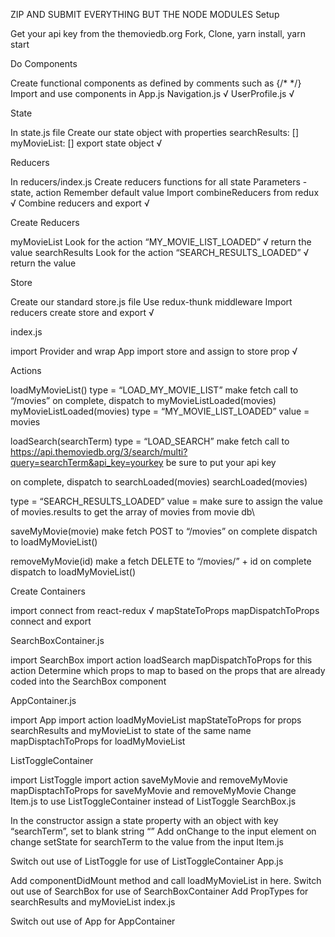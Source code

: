 ZIP AND SUBMIT EVERYTHING BUT THE NODE MODULES
Setup

Get your api key from the themoviedb.org
Fork, Clone, yarn install, yarn start

Do Components

Create functional components as defined by comments such as {/* */}
Import and use components in App.js
Navigation.js √
UserProfile.js √

State

In state.js file
Create our state object with properties
searchResults: []
myMovieList: []
export state object √


Reducers

In reducers/index.js
Create reducers functions for all state
Parameters - state, action
Remember default value
Import combineReducers from redux √
Combine reducers and export √


Create Reducers

myMovieList
Look for the action “MY_MOVIE_LIST_LOADED” √
return the value
searchResults
Look for the action “SEARCH_RESULTS_LOADED” √
return the value

Store

Create our standard store.js file
Use redux-thunk middleware
Import reducers
create store and export √

index.js

import Provider and wrap App
import store and assign to store prop √


Actions

loadMyMovieList()
type = “LOAD_MY_MOVIE_LIST”
make fetch call to “/movies”
on complete, dispatch to myMovieListLoaded(movies)
myMovieListLoaded(movies)
type = “MY_MOVIE_LIST_LOADED”
value = movies

loadSearch(searchTerm)
type = “LOAD_SEARCH”
make fetch call to https://api.themoviedb.org/3/search/multi?query=searchTerm&api_key=yourkey
be sure to put your api key

on complete, dispatch to searchLoaded(movies)
searchLoaded(movies)

type = “SEARCH_RESULTS_LOADED”
value = make sure to assign the value of movies.results to get the array of movies from movie db\



saveMyMovie(movie)
make fetch POST to “/movies”
on complete dispatch to loadMyMovieList()

removeMyMovie(id)
make a fetch DELETE to “/movies/” + id
on complete dispatch to loadMyMovieList()

Create Containers

import connect from react-redux √
mapStateToProps
mapDispatchToProps
connect and export

SearchBoxContainer.js

import SearchBox
import action loadSearch
mapDispatchToProps for this action
Determine which props to map to based on the props that are already coded into the SearchBox component

AppContainer.js

import App
import action loadMyMovieList
mapStateToProps for props searchResults and myMovieList to state of the same name
mapDisptachToProps for loadMyMovieList

ListToggleContainer

import ListToggle
import action saveMyMovie and removeMyMovie
mapDisptachToProps for saveMyMovie and removeMyMovie
Change Item.js to use ListToggleContainer instead of ListToggle
SearchBox.js

In the constructor assign a state property with an object with key “searchTerm”, set to blank string “”
Add onChange to the input element
on change setState for searchTerm to the value from the input
Item.js

Switch out use of ListToggle for use of ListToggleContainer
App.js

Add componentDidMount method and call loadMyMovieList in here.
Switch out use of SearchBox for use of SearchBoxContainer
Add PropTypes for searchResults and myMovieList
index.js

Switch out use of App for AppContainer
